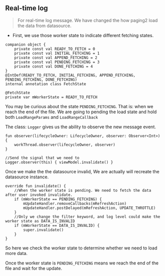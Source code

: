 ## Real-time log

> For real-time log message. We have changed the how paging2 load the data from datasource.

* First, we use those worker state to indicate different fetching states.

```
companion object {
    private const val READY_TO_FETCH = 0
    private const val INITIAL_FETCHING = 1
    private const val APPEND_FETCHING = 2
    private const val PENDING_FETCHING = 3
    private const val DONE_FETCHING = 4
}
@IntDef(READY_TO_FETCH, INITIAL_FETCHING, APPEND_FETCHING, PENDING_FETCHING, DONE_FETCHING)
internal annotation class FetchState

@FetchState
private var mWorkerState = READY_TO_FETCH
``` 

You may be curious about the state `PENDING_FETCHING`.
That is: when we reach the end of the file. We are going to pending the load state and hold both `LoadRangeParams` and `LoadRangeCallback`

The class: `Logger` gives us the ability to observe the new message event.

```
fun observer(lifecycleOwner: LifecycleOwner, observer: Observer<Int>) {
    workThread.observer(lifecycleOwner, observer)
}

//Send the signal that we need to 
Logger.observer(this) { viewModel.invalidate() }
```


Once we make the the datasource invalid, We are actually will recreate the datasource instance.

```
override fun invalidate() {
    //When the worker state is pending. We need to fetch the data after user invoked invalidate.
    if (mWorkerState == PENDING_FETCHING) {
        mUpdateHandler.removeCallbacks(mRefreshAction)
        mUpdateHandler.postDelayed(mRefreshAction, UPDATE_THROTTLE)
    }
    //Only we change the filter keyword, and log level could make the worker state as DATA_IS_INVALID
    if (mWorkerState == DATA_IS_INVALID) {
        super.invalidate()
    }
}
```

So here we check the worker state to determine whether we need to load more data.

Once the worker state is `PENDING_FETCHING` means we reach the end of the file and wait for the update.

